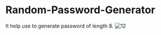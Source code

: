 # Random-Password-Generator
It help use to generate password of length 8.
![12](https://user-images.githubusercontent.com/85821777/185734963-5b40d6dd-09ff-4f9d-a00d-e6d6df75d364.JPG)
